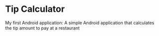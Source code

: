 # Tip Calculator

My first Android application: A simple Android application that calculates the tip amount to pay at a restaurant
